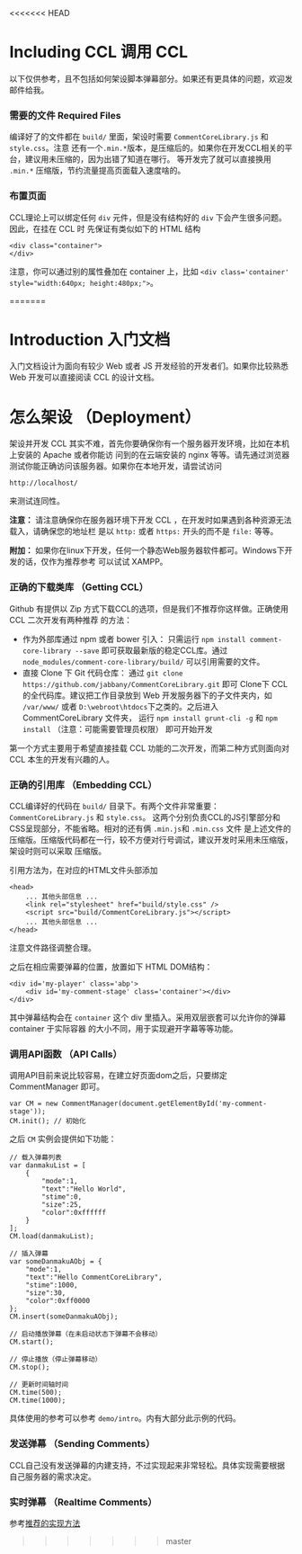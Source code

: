 <<<<<<< HEAD
# Including CCL 调用 CCL
以下仅供参考，且不包括如何架设脚本弹幕部分。如果还有更具体的问题，欢迎发邮件给我。

### 需要的文件 Required Files
编译好了的文件都在 `build/` 里面，架设时需要 `CommentCoreLibrary.js` 和 `style.css`。注意
还有一个`.min.*`版本，是压缩后的。如果你在开发CCL相关的平台，建议用未压缩的，因为出错了知道在哪行。
等开发完了就可以直接换用 `.min.*` 压缩版，节约流量提高页面载入速度啥的。

### 布置页面
CCL理论上可以绑定任何 `div` 元件，但是没有结构好的 `div` 下会产生很多问题。因此，在挂在 CCL 时
先保证有类似如下的 HTML 结构 

    <div class="container">
    </div>
    
注意，你可以通过别的属性叠加在 container 上，比如 `<div class='container' style="width:640px; height:480px;">`。

=======
# Introduction 入门文档
入门文档设计为面向有较少 Web 或者 JS 开发经验的开发者们。如果你比较熟悉 Web 开发可以直接阅读 CCL
的设计文档。

# 怎么架设 （Deployment）
架设并开发 CCL 其实不难，首先你要确保你有一个服务器开发环境，比如在本机上安装的 Apache 或者你能访
问到的在云端安装的 nginx 等等。请先通过浏览器测试你能正确访问该服务器。如果你在本地开发，请尝试访问

    http://localhost/
    
来测试连同性。

**注意：** 请注意确保你在服务器环境下开发 CCL ，在开发时如果遇到各种资源无法载入，请确保您的地址栏
是以 `http:` 或者 `https:` 开头的而不是 `file:` 等等。

**附加：** 如果你在linux下开发，任何一个静态Web服务器软件都可。Windows下开发的话，仅作为推荐参考
可以试试 XAMPP。

### 正确的下载类库 （Getting CCL）
Github 有提供以 Zip 方式下载CCL的选项，但是我们不推荐你这样做。正确使用 CCL 二次开发有两种推荐
的方法：

- 作为外部库通过 npm 或者 bower 引入： 只需运行 `npm install comment-core-library --save`
    即可获取最新版的稳定CCL库。通过 `node_modules/comment-core-library/build/`
    可以引用需要的文件。
- 直接 Clone 下 Git 代码仓库： 通过 `git clone https://github.com/jabbany/CommentCoreLibrary.git`
    即可 Clone下 CCL 的全代码库。建议把工作目录放到 Web 开发服务器下的子文件夹内，如 `/var/www/`
    或者 `D:\webroot\htdocs`下之类的。之后进入 CommentCoreLibrary 文件夹，
    运行 `npm install grunt-cli -g` 和 `npm install` 
    （注意：可能需要管理员权限） 即可开始开发
    
第一个方式主要用于希望直接挂载 CCL 功能的二次开发，而第二种方式则面向对 CCL 本生的开发有兴趣的人。

### 正确的引用库 （Embedding CCL）
CCL编译好的代码在 `build/` 目录下。有两个文件非常重要： `CommentCoreLibrary.js` 和 `style.css`。
这两个分别负责CCL的JS引擎部分和CSS呈现部分，不能省略。相对的还有俩 `.min.js`和 `.min.css` 文件
是上述文件的压缩版。压缩版代码都在一行，较不方便对行号调试，建议开发时采用未压缩版，架设时则可以采取
压缩版。

引用方法为，在对应的HTML文件头部添加

    <head>
        ... 其他头部信息 ...
        <link rel="stylesheet" href="build/style.css" />
        <script src="build/CommentCoreLibrary.js"></script>
        ... 其他头部信息 ...
    </head>
    
注意文件路径调整合理。

之后在相应需要弹幕的位置，放置如下 HTML DOM结构：

    <div id='my-player' class='abp'>
        <div id='my-comment-stage' class='container'></div>
    </div>
    
其中弹幕结构会在 `container` 这个 div 里插入。采用双层嵌套可以允许你的弹幕 container 于实际容器
的大小不同，用于实现避开字幕等等功能。

### 调用API函数 （API Calls）
调用API目前来说比较容易，在建立好页面dom之后，只要绑定 CommentManager 即可。

    var CM = new CommentManager(document.getElementById('my-comment-stage'));
    CM.init(); // 初始化
    
之后 `CM` 实例会提供如下功能：

    // 载入弹幕列表
    var danmakuList = [
        {
            "mode":1,
            "text":"Hello World",
            "stime":0,
            "size":25,
            "color":0xffffff
        }
    ];
    CM.load(danmakuList);
    
    // 插入弹幕
    var someDanmakuAObj = {
        "mode":1,
        "text":"Hello CommentCoreLibrary",
        "stime":1000,
        "size":30,
        "color":0xff0000
    };
    CM.insert(someDanmakuAObj);
    
    // 启动播放弹幕（在未启动状态下弹幕不会移动）
    CM.start();
    
    // 停止播放（停止弹幕移动）
    CM.stop();
    
    // 更新时间轴时间
    CM.time(500);
    CM.time(1000);
    
具体使用的参考可以参考 `demo/intro`。内有大部分此示例的代码。

### 发送弹幕 （Sending Comments）
CCL自己没有发送弹幕的内建支持，不过实现起来非常轻松。具体实现需要根据自己服务器的需求决定。

### 实时弹幕 （Realtime Comments）
参考[推荐的实现方法](DoingItRight.md)
>>>>>>> master
